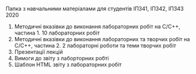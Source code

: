  Папка з навчальними матеріалами для студентів ІПЗ41, ІПЗ42, ІПЗ43 2020
 1. Методичні вказівки до виконання лабораторних робіт на C/C++, частина 1. 10 лабораторних робіт
 2. Методичні вказівки до виконання лабораторних та творчих робіт на C/C++, частина 2. 2 лабораторні роботи та теми творчих робіт
 3. Презентації лекцій
 4. Вимоги до звіту з лаборторних робті
 5. Шаблон HTML звіту з лабораторних робіт 
 
